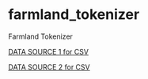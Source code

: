 # farmland_tokenizer
Farmland Tokenizer

[DATA SOURCE 1 for CSV](https://usda.library.cornell.edu/concern/publications/pn89d6567?locale=en#release-items)

[DATA SOURCE 2 for CSV](https://www.nrcs.usda.gov/wps/portal/nrcs/detail/national/technical/econ/references/?cid=nrcs143_009723)
